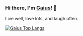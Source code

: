 ### Hi there, I'm [Gaius](https://qiwenbo.com)! 👋

Live well, love lots, and laugh often.

[![Gaius Top Langs](https://github-readme-stats.vercel.app/api/top-langs/?username=gaius-qi)](https://github.com/anuraghazra/github-readme-stats)


